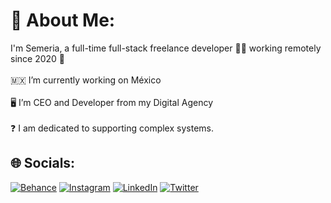 # 💫 About Me:
I'm Semeria, a full-time full-stack freelance developer 👨‍💻 working remotely since 2020 🚀<br><br>🇲🇽 I’m currently working on México<br><br>🖥 I’m CEO and Developer from my Digital Agency<br><br>❓ I am dedicated to supporting complex systems.


## 🌐 Socials:
[![Behance](https://img.shields.io/badge/Behance-1769ff?logo=behance&logoColor=white)](https://behance.net/cristiansemeria) [![Instagram](https://img.shields.io/badge/Instagram-%23E4405F.svg?logo=Instagram&logoColor=white)](https://instagram.com/cristiansemeria) [![LinkedIn](https://img.shields.io/badge/LinkedIn-%230077B5.svg?logo=linkedin&logoColor=white)](https://linkedin.com/in/cristiansemeria) [![Twitter](https://img.shields.io/badge/Twitter-%231DA1F2.svg?logo=Twitter&logoColor=white)](https://twitter.com/cristiansemeria) 

